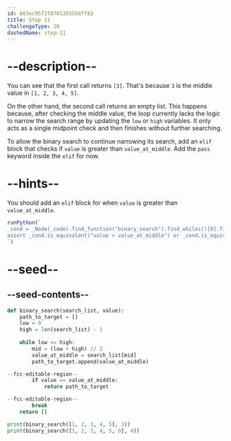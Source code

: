```yaml
---
id: 683ec95f2f8781355556ff83
title: Step 11
challengeType: 20
dashedName: step-11
---
```


# --description--

You can see that the first call returns `[3]`. That's because `3` is the middle value in `[1, 2, 3, 4, 5]`.

On the other hand, the second call returns an empty list. This happens because, after checking the middle value, the loop currently lacks the logic to narrow the search range by updating the `low` or `high` variables. It only acts as a single midpoint check and then finishes without further searching.

To allow the binary search to continue narrowing its search, add an `elif` block that checks if `value` is greater than `value_at_middle`. Add the `pass` keyword inside the `elif` for now.

# --hints--

You should add an `elif` block for when `value` is greater than `value_at_middle`.

```js
runPython(`
_cond = _Node(_code).find_function("binary_search").find_whiles()[0].find_ifs()[0].find_conditions()[1]
assert _cond.is_equivalent("value > value_at_middle") or _cond.is_equivalent("value_at_middle < value")
`)
```

# --seed--

## --seed-contents--

```py
def binary_search(search_list, value):
    path_to_target = []
    low = 0
    high = len(search_list) - 1
    
    while low <= high:
        mid = (low + high) // 2
        value_at_middle = search_list[mid]
        path_to_target.append(value_at_middle)

--fcc-editable-region--
        if value == value_at_middle:
            return path_to_target

--fcc-editable-region--          
        break
    return []

print(binary_search([1, 2, 3, 4, 5], 3))
print(binary_search([1, 2, 3, 4, 5, 9], 4))
```
